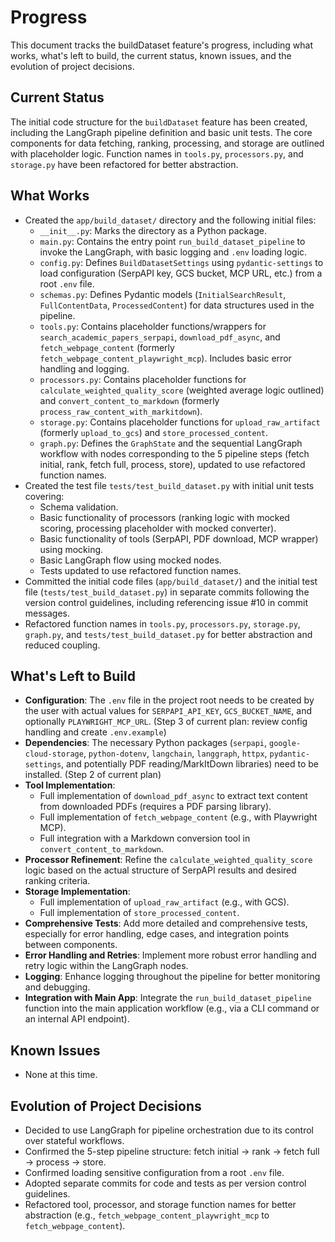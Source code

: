 # Progress

This document tracks the buildDataset feature's progress, including what works, what's left to build, the current status, known issues, and the evolution of project decisions.

## Current Status

The initial code structure for the `buildDataset` feature has been created, including the LangGraph pipeline definition and basic unit tests. The core components for data fetching, ranking, processing, and storage are outlined with placeholder logic. Function names in `tools.py`, `processors.py`, and `storage.py` have been refactored for better abstraction.

## What Works

- Created the `app/build_dataset/` directory and the following initial files:
  - `__init__.py`: Marks the directory as a Python package.
  - `main.py`: Contains the entry point `run_build_dataset_pipeline` to invoke the LangGraph, with basic logging and `.env` loading logic.
  - `config.py`: Defines `BuildDatasetSettings` using `pydantic-settings` to load configuration (SerpAPI key, GCS bucket, MCP URL, etc.) from a root `.env` file.
  - `schemas.py`: Defines Pydantic models (`InitialSearchResult`, `FullContentData`, `ProcessedContent`) for data structures used in the pipeline.
  - `tools.py`: Contains placeholder functions/wrappers for `search_academic_papers_serpapi`, `download_pdf_async`, and `fetch_webpage_content` (formerly `fetch_webpage_content_playwright_mcp`). Includes basic error handling and logging.
  - `processors.py`: Contains placeholder functions for `calculate_weighted_quality_score` (weighted average logic outlined) and `convert_content_to_markdown` (formerly `process_raw_content_with_markitdown`).
  - `storage.py`: Contains placeholder functions for `upload_raw_artifact` (formerly `upload_to_gcs`) and `store_processed_content`.
  - `graph.py`: Defines the `GraphState` and the sequential LangGraph workflow with nodes corresponding to the 5 pipeline steps (fetch initial, rank, fetch full, process, store), updated to use refactored function names.
- Created the test file `tests/test_build_dataset.py` with initial unit tests covering:
  - Schema validation.
  - Basic functionality of processors (ranking logic with mocked scoring, processing placeholder with mocked converter).
  - Basic functionality of tools (SerpAPI, PDF download, MCP wrapper) using mocking.
  - Basic LangGraph flow using mocked nodes.
  - Tests updated to use refactored function names.
- Committed the initial code files (`app/build_dataset/`) and the initial test file (`tests/test_build_dataset.py`) in separate commits following the version control guidelines, including referencing issue #10 in commit messages.
- Refactored function names in `tools.py`, `processors.py`, `storage.py`, `graph.py`, and `tests/test_build_dataset.py` for better abstraction and reduced coupling.

## What's Left to Build

- **Configuration**: The `.env` file in the project root needs to be created by the user with actual values for `SERPAPI_API_KEY`, `GCS_BUCKET_NAME`, and optionally `PLAYWRIGHT_MCP_URL`. (Step 3 of current plan: review config handling and create `.env.example`)
- **Dependencies**: The necessary Python packages (`serpapi`, `google-cloud-storage`, `python-dotenv`, `langchain`, `langgraph`, `httpx`, `pydantic-settings`, and potentially PDF reading/MarkItDown libraries) need to be installed. (Step 2 of current plan)
- **Tool Implementation**:
  - Full implementation of `download_pdf_async` to extract text content from downloaded PDFs (requires a PDF parsing library).
  - Full implementation of `fetch_webpage_content` (e.g., with Playwright MCP).
  - Full integration with a Markdown conversion tool in `convert_content_to_markdown`.
- **Processor Refinement**: Refine the `calculate_weighted_quality_score` logic based on the actual structure of SerpAPI results and desired ranking criteria.
- **Storage Implementation**:
  - Full implementation of `upload_raw_artifact` (e.g., with GCS).
  - Full implementation of `store_processed_content`.
- **Comprehensive Tests**: Add more detailed and comprehensive tests, especially for error handling, edge cases, and integration points between components.
- **Error Handling and Retries**: Implement more robust error handling and retry logic within the LangGraph nodes.
- **Logging**: Enhance logging throughout the pipeline for better monitoring and debugging.
- **Integration with Main App**: Integrate the `run_build_dataset_pipeline` function into the main application workflow (e.g., via a CLI command or an internal API endpoint).

## Known Issues

- None at this time.

## Evolution of Project Decisions

- Decided to use LangGraph for pipeline orchestration due to its control over stateful workflows.
- Confirmed the 5-step pipeline structure: fetch initial -> rank -> fetch full -> process -> store.
- Confirmed loading sensitive configuration from a root `.env` file.
- Adopted separate commits for code and tests as per version control guidelines.
- Refactored tool, processor, and storage function names for better abstraction (e.g., `fetch_webpage_content_playwright_mcp` to `fetch_webpage_content`).
